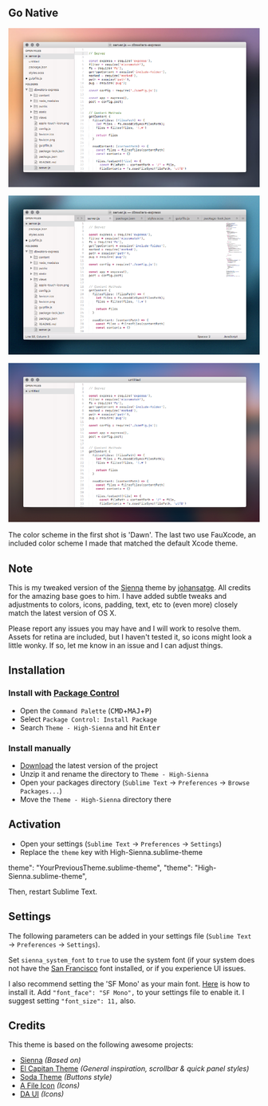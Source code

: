 ## Go Native

![shot-1](screenshot-01.png "Shot 1")

![shot-2](screenshot-02.png "Shot 2")

![shot-3](screenshot-03.png "Shot 3")

The color scheme in the first shot is 'Dawn'.  The last two use FauXcode, an included color scheme I made that matched the default Xcode theme.

## Note

This is my tweaked version of the [Sienna](https://github.com/johansatge/sienna) theme by [johansatge](https://github.com/johansatge).  All credits for the amazing base goes to him. I have added subtle tweaks and adjustments to colors, icons, padding, text, etc to (even more) closely match the latest version of OS X. 

Please report any issues you may have and I will work to resolve them.  Assets for retina are included, but I haven't tested it, so icons might look a little wonky. If so, let me know in an issue and I can adjust things.


## Installation

### Install with [Package Control](https://packagecontrol.io/)

* Open the `Command Palette` (<kbd>CMD</kbd>+<kbd>MAJ</kbd>+<kbd>P</kbd>)
* Select `Package Control: Install Package`
* Search `Theme - High-Sienna` and hit <kbd>Enter</kbd>

### Install manually

* [Download](https://github.com/johansatge/sienna/archive/master.zip) the latest version of the project
* Unzip it and rename the directory to `Theme - High-Sienna`
* Open your packages directory (`Sublime Text` → `Preferences` → `Browse Packages...`)
* Move the `Theme - High-Sienna` directory there

## Activation

* Open your settings (`Sublime Text` → `Preferences` → `Settings`)
* Replace the `theme` key with High-Sienna.sublime-theme

theme": "YourPreviousTheme.sublime-theme", 
"theme": "High-Sienna.sublime-theme",


Then, restart Sublime Text.

## Settings

The following parameters can be added in your settings file (`Sublime Text` → `Preferences` → `Settings`).

Set `sienna_system_font` to `true` to use the system font (if your system does not have the [San Francisco](https://developer.apple.com/fonts/) font installed, or if you experience UI issues.  

I also recommend setting the 'SF Mono' as your main font. [Here](http://osxdaily.com/2018/01/07/use-sf-mono-font-mac/) is how to install it.  Add `"font_face": "SF Mono",` to your settings file to enable it.  I suggest setting  `"font_size": 11,` also.

## Credits

This theme is based on the following awesome projects:

* [Sienna](https://github.com/johansatge/sienna) _(Based on)_
* [El Capitan Theme](https://github.com/iccir/El-Capitan-Theme) _(General inspiration, scrollbar & quick panel styles)_
* [Soda Theme](https://github.com/buymeasoda/soda-theme) _(Buttons style)_
* [A File Icon](https://github.com/ihodev/a-file-icon) _(Icons)_
* [DA UI](https://github.com/ihodev/sublime-da-ui) _(Icons)_
